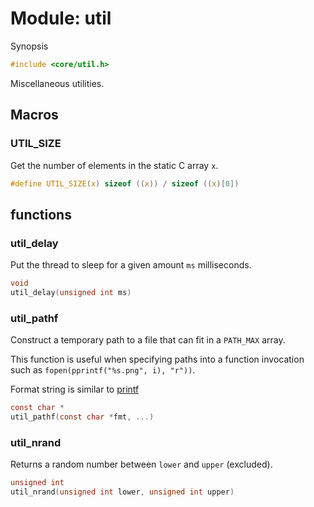 # Module: util

Synopsis

```c
#include <core/util.h>
```

Miscellaneous utilities.

## Macros

### UTIL_SIZE

Get the number of elements in the static C array `x`.

```c
#define UTIL_SIZE(x) sizeof ((x)) / sizeof ((x)[0])
```

## functions

### util_delay

Put the thread to sleep for a given amount `ms` milliseconds.

```c
void
util_delay(unsigned int ms)
```

### util_pathf

Construct a temporary path to a file that can fit in a `PATH_MAX` array.

This function is useful when specifying paths into a function invocation such
as `fopen(pprintf("%s.png", i), "r"))`.

Format string is similar to [printf][]

```c
const char *
util_pathf(const char *fmt, ...)
```

### util_nrand

Returns a random number between `lower` and `upper` (excluded).

```c
unsigned int
util_nrand(unsigned int lower, unsigned int upper)
```

[printf]: https://en.cppreference.com/w/c/io/fprintf
